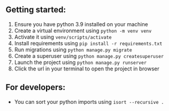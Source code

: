 ## Getting started:

1. Ensure you have python 3.9 installed on your machine
2. Create a virtual environment using `python -m venv venv`
3. Activate it using `venv/scripts/activate`
4. Install requirements using `pip install -r requirements.txt`
5. Run migrations using `python manage.py migrate`
6. Create a superuser using `python manage.py createsuperuser`
7. Launch the project using `python manage.py runserver`
8. Click the url in your terminal to open the project in browser

## For developers:

- You can sort your python imports using `isort --recursive .`
